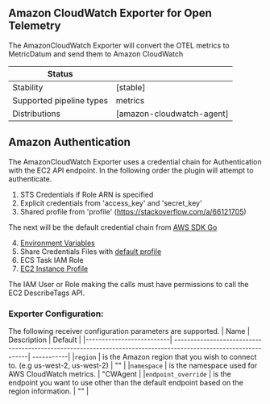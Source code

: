 ## Amazon CloudWatch Exporter for Open Telemetry

The AmazonCloudWatch Exporter will convert the OTEL metrics to MetricDatum and send them to Amazon CloudWatch 

| Status                   |                          |
| ------------------------ |--------------------------|
| Stability                | [stable]                 |
| Supported pipeline types | metrics                  |
| Distributions            | [amazon-cloudwatch-agent]|

## Amazon Authentication

The AmazonCloudWatch Exporter uses a credential chain for Authentication with the EC2
API endpoint. In the following order the plugin will attempt to authenticate.
1. STS Credentials if Role ARN is specified
2. Explicit credentials from 'access_key' and 'secret_key'
3. Shared profile from 'profile' (https://stackoverflow.com/a/66121705)

The next will be the default credential chain from [AWS SDK Go](https://docs.aws.amazon.com/sdk-for-go/v1/developer-guide/configuring-sdk.html#specifying-credentials)

4. [Environment Variables](https://github.com/aws/aws-sdk-go/wiki/configuring-sdk#environment-variables)
5. Share Credentials Files with [default profile](https://docs.aws.amazon.com/ses/latest/dg/create-shared-credentials-file.html)
6. ECS Task IAM Role
7. [EC2 Instance Profile](http://docs.aws.amazon.com/AWSEC2/latest/UserGuide/iam-roles-for-amazon-ec2.html)

The IAM User or Role making the calls must have permissions to call the EC2 DescribeTags API.

### Exporter Configuration:

The following receiver configuration parameters are supported.
| Name                     | Description                                                                                                    | Default    | 
|--------------------------| ---------------------------------------------------------------------------------------------------------------| -----------|
|`region`                  | is the Amazon region that you wish to connect to. (e.g us-west-2, us-west-2)                                   | ""         |
|`namespace`               | is the namespace used for AWS CloudWatch metrics.                                                              | "CWAgent   |
|`endpoint_override`       | is the endpoint you want to use other than the default endpoint based on the region information.               | ""         |
